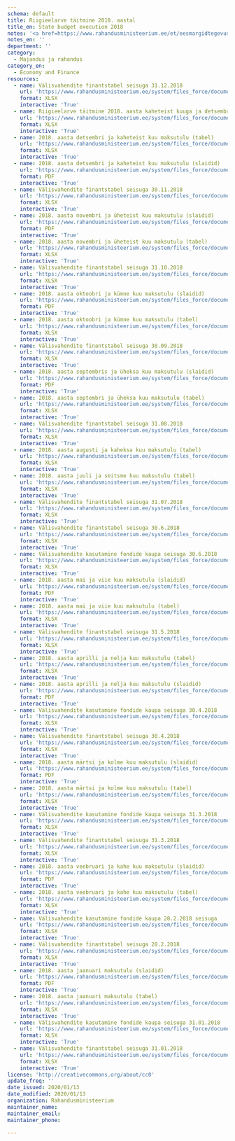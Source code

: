 ```yaml
---
schema: default
title: Riigieelarve täitmine 2018. aastal
title_en: State budget execution 2018
notes: '<a href=https://www.rahandusministeerium.ee/et/eesmargidtegevused/riigieelarve-ja-majandus/riigieelarve-ja-majandusulevaated>Riigieelarved</a>.'
notes_en: ''
department: ''
category:
  - Majandus ja rahandus
category_en:
  - Economy and Finance
resources:
  - name: Välisvahendite finantstabel seisuga 31.12.2018
    url: 'https://www.rahandusministeerium.ee/system/files_force/document_files/koopia_failist_valisvahendite_finantstabel_seisuga_31.12.2018.xlsx?download=1'
    format: XLSX
    interactive: 'True'
  - name: Riigieelarve täitmine 2018. aasta kaheteist kuuga ja detsembris (tabel)
    url: 'https://www.rahandusministeerium.ee/system/files_force/document_files/2018-eelarve-taitmine-31-12-2018.xlsx?download=1'
    format: XLSX
    interactive: 'True'
  - name: 2018. aasta detsembri ja kaheteist kuu maksutulu (tabel)
    url: 'https://www.rahandusministeerium.ee/system/files_force/document_files/2018-dets-maksutulu-tabel.xlsx?download=1'
    format: XLSX
    interactive: 'True'
  - name: 2018. aasta detsembri ja kaheteist kuu maksutulu (slaidid)
    url: 'https://www.rahandusministeerium.ee/system/files_force/document_files/2018-dets-maksutulu-ulevaade.pdf?download=1'
    format: PDF
    interactive: 'True'
  - name: Välisvahendite finantstabel seisuga 30.11.2018
    url: 'https://www.rahandusministeerium.ee/system/files_force/document_files/koopia_failist_valisvahendite_finantstabel_seisuga_30.11.2018.xlsx?download=1'
    format: XLSX
    interactive: 'True'
  - name: 2018. aasta novembri ja üheteist kuu maksutulu (slaidid)
    url: 'https://www.rahandusministeerium.ee/system/files_force/document_files/maksutulu-esitlus-nov-2018.pdf?download=1'
    format: PDF
    interactive: 'True'
  - name: 2018. aasta novembri ja üheteist kuu maksutulu (tabel)
    url: 'https://www.rahandusministeerium.ee/system/files_force/document_files/maksutulu-tabel-nov-2018.xlsx?download=1'
    format: XLSX
    interactive: 'True'
  - name: Välisvahendite finantstabel seisuga 31.10.2018
    url: 'https://www.rahandusministeerium.ee/system/files_force/document_files/koopia_failist_valisvahendite_finantstabel_seisuga_31.10.2018.xlsx?download=1'
    format: XLSX
    interactive: 'True'
  - name: 2018. aasta oktoobri ja kümne kuu maksutulu (slaidid)
    url: 'https://www.rahandusministeerium.ee/system/files_force/document_files/maksutulu-esitlus-okt-2018.pdf?download=1'
    format: PDF
    interactive: 'True'
  - name: 2018. aasta oktoobri ja kümne kuu maksutulu (tabel)
    url: 'https://www.rahandusministeerium.ee/system/files_force/document_files/maksutulu-tabel-oktoober-2018.xlsx?download=1'
    format: XLSX
    interactive: 'True'
  - name: Välisvahendite finantstabel seisuga 30.09.2018
    url: 'https://www.rahandusministeerium.ee/system/files_force/document_files/koopia_failist_valisvahendite_finantstabel_seisuga_30.09.2018.xlsx?download=1'
    format: XLSX
    interactive: 'True'
  - name: 2018. aasta septembris ja üheksa kuu maksutulu (slaidid)
    url: 'https://www.rahandusministeerium.ee/system/files_force/document_files/maksutulud_pressikas_sept_2018.pdf?download=1'
    format: PDF
    interactive: 'True'
  - name: 2018. aasta septembri ja üheksa kuu maksutulu (tabel)
    url: 'https://www.rahandusministeerium.ee/system/files_force/document_files/koopia_failist_maksutulud_koond_september.xlsx?download=1'
    format: XLSX
    interactive: 'True'
  - name: Välisvahendite finantstabel seisuga 31.08.2018
    url: 'https://www.rahandusministeerium.ee/system/files_force/document_files/koopia_failist_valisvahendite_finantstabel_seisuga_31.08.2018.xlsx?download=1'
    format: XLSX
    interactive: 'True'
  - name: 2018. aasta augusti ja kaheksa kuu maksutulu (tabel)
    url: 'https://www.rahandusministeerium.ee/system/files_force/document_files/koopia_failist_maksutulud_koond_august_2018.xlsx?download=1'
    format: XLSX
    interactive: 'True'
  - name: 2018. aasta juuli ja seitsme kuu maksutulu (tabel)
    url: 'https://www.rahandusministeerium.ee/system/files_force/document_files/koopia_failist_maksutulud_koond_juuli_2018.xlsx?download=1'
    format: XLSX
    interactive: 'True'
  - name: Välisvahendite finantstabel seisuga 31.07.2018
    url: 'https://www.rahandusministeerium.ee/system/files_force/document_files/koopia_failist_valisvahendite_finantstabel_seisuga_31.07.2018.xlsx?download=1'
    format: XLSX
    interactive: 'True'
  - name: Välisvahendite finantstabel seisuga 30.6.2018
    url: 'https://www.rahandusministeerium.ee/system/files_force/document_files/koopia_failist_valisvahendite_finantstabel_seisuga_30.06.2018.xlsx?download=1'
    format: XLSX
    interactive: 'True'
  - name: Välisvahendite kasutamine fondide kaupa seisuga 30.6.2018
    url: 'https://www.rahandusministeerium.ee/system/files_force/document_files/valisvahendite-finantstabel-fonditi-seisuga-2018-06-30.xlsx?download=1'
    format: XLSX
    interactive: 'True'
  - name: 2018. aasta mai ja viie kuu maksutulu (slaidid)
    url: 'https://www.rahandusministeerium.ee/system/files_force/document_files/maksutulu-2018-mai.pdf?download=1'
    format: PDF
    interactive: 'True'
  - name: 2018. aasta mai ja viie kuu maksutulu (tabel)
    url: 'https://www.rahandusministeerium.ee/system/files_force/document_files/maksutulu-2018-mai-tabel.xlsx?download=1'
    format: XLSX
    interactive: 'True'
  - name: Välisvahendite finantstabel seisuga 31.5.2018
    url: 'https://www.rahandusministeerium.ee/system/files_force/document_files/valisvahendite-finantstabel-seisuga-31-05-2018.xlsx?download=1'
    format: XLSX
    interactive: 'True'
  - name: 2018. aasta aprilli ja nelja kuu maksutulu (tabel)
    url: 'https://www.rahandusministeerium.ee/system/files_force/document_files/maksutulu-aprill-2018.xlsx?download=1'
    format: XLSX
    interactive: 'True'
  - name: 2018. aasta aprilli ja nelja kuu maksutulu (slaidid)
    url: 'https://www.rahandusministeerium.ee/system/files_force/document_files/maksutulu-aprill-2018-slaidid.pdf?download=1'
    format: PDF
    interactive: 'True'
  - name: Välisvahendite kasutamine fondide kaupa seisuga 30.4.2018
    url: 'https://www.rahandusministeerium.ee/system/files_force/document_files/valisvahendite-kasutamine-fondide-kaupa-seisuga-30-04-2018.xlsx?download=1'
    format: XLSX
    interactive: 'True'
  - name: Välisvahendite finantstabel seisuga 30.4.2018
    url: 'https://www.rahandusministeerium.ee/system/files_force/document_files/valisvahendite-finantstabel-seisuga-30-04-2018.xlsx?download=1'
    format: XLSX
    interactive: 'True'
  - name: 2018. aasta märtsi ja kolme kuu maksutulu (slaidid)
    url: 'https://www.rahandusministeerium.ee/system/files_force/document_files/maksutulu-pressikas-marts.pdf?download=1'
    format: PDF
    interactive: 'True'
  - name: 2018. aasta märtsi ja kolme kuu maksutulu (tabel)
    url: 'https://www.rahandusministeerium.ee/system/files_force/document_files/maksutulu-koond-marts.xlsx?download=1'
    format: XLSX
    interactive: 'True'
  - name: Välisvahendite kasutamine fondide kaupa seisuga 31.3.2018
    url: 'https://www.rahandusministeerium.ee/system/files_force/document_files/valisvahendite-kasutamine-fondide-kaupa-seisuga-31-03-2018.xlsx?download=1'
    format: XLSX
    interactive: 'True'
  - name: Välisvahendite finantstabel seisuga 31.3.2018
    url: 'https://www.rahandusministeerium.ee/system/files_force/document_files/valisvahendite-finantstabel-seisuga-31-03-2018.xlsx?download=1'
    format: XLSX
    interactive: 'True'
  - name: 2018. aasta veebruari ja kahe kuu maksutulu (slaidid)
    url: 'https://www.rahandusministeerium.ee/system/files_force/document_files/maksutulud_pressikas_veebruar.pdf?download=1'
    format: PDF
    interactive: 'True'
  - name: 2018. aasta veebruari ja kahe kuu maksutulu (tabel)
    url: 'https://www.rahandusministeerium.ee/system/files_force/document_files/maksutulu-2018-veebruar.xlsx?download=1'
    format: XLSX
    interactive: 'True'
  - name: Välisvahendite kasutamine fondide kaupa 28.2.2018 seisuga
    url: 'https://www.rahandusministeerium.ee/system/files_force/document_files/valisvahendite-kasutamine-fondide-kaupa-seisuga-28-02-2018.xlsx?download=1'
    format: XLSX
    interactive: 'True'
  - name: Välisvahendite finantstabel seisuga 28.2.2018
    url: 'https://www.rahandusministeerium.ee/system/files_force/document_files/valisvahendite-finantstabel-seisuga-28-02-2018.xlsx?download=1'
    format: XLSX
    interactive: 'True'
  - name: 2018. aasta jaanuari maksutulu (slaidid)
    url: 'https://www.rahandusministeerium.ee/system/files_force/document_files/maksutulu-2018-jaanuar.pdf?download=1'
    format: PDF
    interactive: 'True'
  - name: 2018. aasta jaanuari maksutulu (tabel)
    url: 'https://www.rahandusministeerium.ee/system/files_force/document_files/maksutulu-2018-jaanuar-tabel.xlsx?download=1'
    format: XLSX
    interactive: 'True'
  - name: Välisvahendite kasutamine fondide kaupa seisuga 31.01.2018
    url: 'https://www.rahandusministeerium.ee/system/files_force/document_files/valisvahendite-kasutamine-fondide-kaupa-seisuga-31-1-2018.xlsx?download=1'
    format: XLSX
    interactive: 'True'
  - name: Välisvahendite finantstabel seisuga 31.01.2018
    url: 'https://www.rahandusministeerium.ee/system/files_force/document_files/koopia_failist_valisvahendite_finantstabel_seisuga_31.01.2018.xlsx?download=1'
    format: XLSX
    interactive: 'True'
license: 'http://creativecommons.org/about/cc0'
update_freq: ''
date_issued: 2020/01/13
date_modified: 2020/01/13
organization: Rahandusministeerium
maintainer_name: 
maintainer_email: 
maintainer_phone:

---
```

